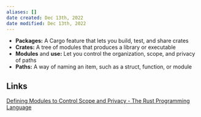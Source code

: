 ```yaml
---
aliases: []
date created: Dec 13th, 2022
date modified: Dec 13th, 2022
---
```

- **Packages:** A Cargo feature that lets you build, test, and share crates
- **Crates:** A tree of modules that produces a library or executable
- **Modules** and **use:** Let you control the organization, scope, and privacy of paths
- **Paths:** A way of naming an item, such as a struct, function, or module

## Links
[Defining Modules to Control Scope and Privacy - The Rust Programming Language](https://doc.rust-lang.org/book/ch07-02-defining-modules-to-control-scope-and-privacy.html)
